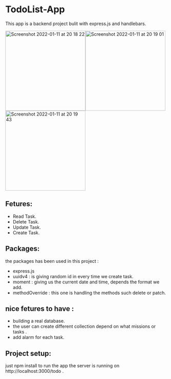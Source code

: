 # TodoList-App
This app is a backend project bulit with express.js and handlebars.


<img width="250" alt="Screenshot 2022-01-11 at 20 18 22" src="https://user-images.githubusercontent.com/85104423/149008895-d9721aaf-506c-4e04-9741-41538ab365bf.png"><img width="250" alt="Screenshot 2022-01-11 at 20 19 01" src="https://user-images.githubusercontent.com/85104423/149008924-2fdc9f17-4543-4eac-b9b8-d0a7cd15f8ff.png"><img width="250" alt="Screenshot 2022-01-11 at 20 19 43" src="https://user-images.githubusercontent.com/85104423/149008940-75ff03aa-c411-4c70-8acd-e2336dc30519.png">


## Fetures:
- Read Task.
- Delete Task.
- Update Task.
- Create Task.
## Packages:
the packages has been used in this project :
- express.js
- uuidv4 : is giving random id in every time we create task.
- moment : giving us the current date and time, depends the format we add.
- methodOverride : this one is handling the methods such delete or patch.
## nice fetures to have :
- building a real database.
- the user can create different collection depend on what missions or tasks .
- add alarm for each task.

## Project setup:
just npm install to run the app 
the server is running on http://localhost:3000/todo .







